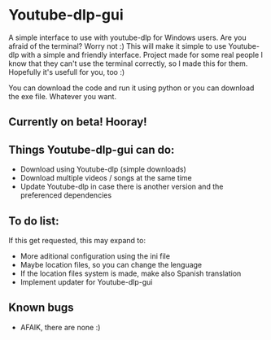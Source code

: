 # Youtube-dlp-gui
A simple interface to use with youtube-dlp for Windows users. Are you afraid of the terminal?
Worry not :)
This will make it simple to use Youtube-dlp with a simple and friendly interface.
Project made for some real people I know that they can't use the terminal correctly, so I made this for them.
Hopefully it's usefull for you, too :)

You can download the code and run it using python or you can download the exe file. Whatever you want.

## Currently on beta! Hooray!

## Things Youtube-dlp-gui can do:
- Download using Youtube-dlp (simple downloads)
- Download multiple videos / songs at the same time
- Update Youtube-dlp in case there is another version and the preferenced dependencies

## To do list:
If this get requested, this may expand to:
- More aditional configuration using the ini file
- Maybe location files, so you can change the lenguage
- If the location files system is made, make also Spanish translation
- Implement updater for Youtube-dlp-gui

## Known bugs
- AFAIK, there are none :)